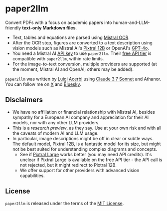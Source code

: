 # paper2llm

Convert PDFs with a focus on academic papers into human-and-LLM-friendly **text-only Markdown files**.

- Text, tables and equations are parsed using [Mistral OCR](https://mistral.ai/en/news/mistral-ocr).
- After the OCR step, figures are converted to a text description using vision models such as Mistral AI's [Pixtral 12B](https://mistral.ai/en/news/pixtral-12b) or OpenAI's [GPT-4o](https://openai.com/index/hello-gpt-4o/).
- You need a Mistral AI [API key](https://console.mistral.ai/api-keys) to use `paper2llm`. Their [free API tier](https://docs.mistral.ai/deployment/laplateforme/tier/) is compatible with `paper2llm`, within rate limits.
- For the image-to-text conversion, multiple providers are supported (at the moment, Mistral AI and OpenAI; others may be added).

`paper2llm` was written by [Luigi Acerbi](https://lacerbi.github.io/) using [Claude 3.7 Sonnet](https://www.anthropic.com/news/claude-3-7-sonnet) and Athanor. 
You can follow me on [X](https://x.com/AcerbiLuigi) and [Bluesky](https://bsky.app/profile/lacerbi.bsky.social).

## Disclaimers

- We have no affiliation or financial relationship with Mistral AI, besides sympathy for a European AI company and appreciation for their AI models, nor with any other LLM providers.
- This is a *research preview*, as they say. Use at your own risk and with all the caveats of modern AI and LLM usage.
- In particular, image descriptions might be off in clear or subtle ways. The default model, Pixtral 12B, is a fantastic model for its size, but might not be best suited for understanding complex diagrams and concepts.
  - See if [Pixtral Large](https://mistral.ai/en/news/pixtral-large) works better (you may need API credits). It's unclear if Pixtral Large is available on the free API tier - the API call is not rejected, but it might redirect to Pixtral 12B.
  - We offer support for other providers with advanced vision capabilities.

## License

`paper2llm` is released under the terms of the [MIT License](LICENSE).
